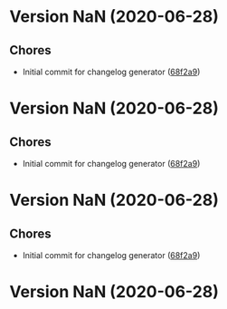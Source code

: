 # Version NaN (2020-06-28)

## Chores
* Initial commit for changelog generator ([68f2a9](https://github.com/ankita24/meetup/commit/68f2a93f54cc8fb1d2a398fe3f1d7643e07a477f))

# Version NaN (2020-06-28)

## Chores
* Initial commit for changelog generator ([68f2a9](https://github.com/ankita24/meetup/changelog-generator/commit/68f2a93f54cc8fb1d2a398fe3f1d7643e07a477f))

# Version NaN (2020-06-28)

## Chores
* Initial commit for changelog generator ([68f2a9](https://github.com/jackyef/changelog-generator/commit/68f2a93f54cc8fb1d2a398fe3f1d7643e07a477f))

# Version NaN (2020-06-28)

